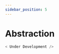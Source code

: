 ```yaml
---
sidebar_position: 5
---
```


# Abstraction

```javascript title="code.js"
< Under Development />
```
